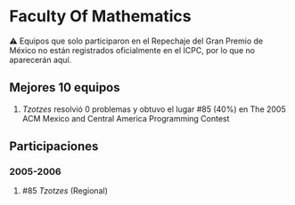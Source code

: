 # Faculty Of Mathematics

:warning: Equipos que solo participaron en el Repechaje del Gran Premio de México no están registrados oficialmente en el ICPC, por lo que no aparecerán aquí.

## Mejores 10 equipos

1. _Tzotzes_ resolvió 0 problemas y obtuvo el lugar #85 (40%) en The 2005 ACM Mexico and Central America Programming Contest

## Participaciones

### 2005-2006

1. #85 _Tzotzes_ (Regional)



